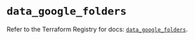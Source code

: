 # `data_google_folders`

Refer to the Terraform Registry for docs: [`data_google_folders`](https://registry.terraform.io/providers/hashicorp/google/6.45.0/docs/data-sources/folders).
